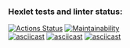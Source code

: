 ### Hexlet tests and linter status:
[![Actions Status](https://github.com/packman1783/java-project-61/workflows/hexlet-check/badge.svg)](https://github.com/packman1783/java-project-61/actions)
[![Maintainability](https://api.codeclimate.com/v1/badges/9ad08bb86331954798e2/maintainability)](https://codeclimate.com/github/packman1783/java-project-61/maintainability)  
[![asciicast](https://asciinema.org/a/605125.svg)](https://asciinema.org/a/605125)
[![asciicast](https://asciinema.org/a/605260.svg)](https://asciinema.org/a/605260)
[![asciicast](https://asciinema.org/a/605414.svg)](https://asciinema.org/a/605414)
